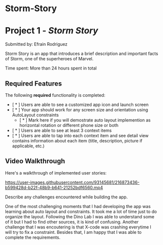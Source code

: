 # Storm-Story

# Project 1 - *Storm Story*

Submitted by: Efrain Rodriguez 

Storm Story is an app that introduces a brief description and important facts of Storm, one of the superheroes of Marvel. 

Time spent: More than 24 hours spent in total

## Required Features

The following **required** functionality is completed:

- [ * ] Users are able to see a customized app icon and launch screen
- [ * ] Your app should work for any screen size and orientation using AutoLayout constraints
  - [ * ] Mark here if you will demostrate auto layout implemention as horizontal rotation or different phone size or both
- [ * ] Users are able to see at least 3 context items
- [ * ] Users are able to tap into each context item and see detail view contains information about each item (title, description, picture if applicable, etc.)
 

## Video Walkthrough

Here's a walkthrough of implemented user stories:


https://user-images.githubusercontent.com/93145681/216873436-b599428d-b22f-48b9-b641-21252bdf6560.mp4


Describe any challenges encountered while building the app.

One of the most challenging moments that I had developing the app was learning about auto layout and constraints. It took me a lot of time just to do organize the layout. Following the Dino Lab I was able to understand some of it but I had to find other sources, it is kind of confusing. 
Another challenge that I was encoutering is that X-code was crashing everytime I will try to fix a constraint. Besides that, I am happy that I was able to complete the requirements. 
